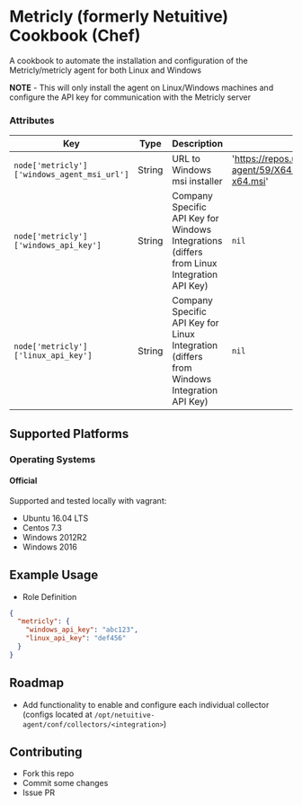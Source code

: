 Metricly (formerly Netuitive) Cookbook (Chef)
=============================================

A cookbook to automate the installation and configuration of the Metricly/metricly agent for both Linux and Windows

**NOTE** - This will only install the agent on Linux/Windows machines and configure the API key
for communication with the Metricly server

### Attributes

| Key | Type | Description | Default | Required |
|-----|------|-------------|---------|----------|
| `node['metricly']['windows_agent_msi_url']` | String | URL to Windows msi installer |  'https://repos.uat.netuitive.com/windows-agent/59/X64/Release/CollectdWin-x64.msi' | No |
| `node['metricly']['windows_api_key']` | String | Company Specific API Key for Windows Integrations (differs from Linux Integration API Key) | `nil`| Yes |
| `node['metricly']['linux_api_key']` | String | Company Specific API Key for Linux Integration (differs from Windows Integration API Key) | `nil`| Yes |

Supported Platforms
--------------------

### Operating Systems

#### Official
Supported and tested locally with vagrant:
- Ubuntu 16.04 LTS
- Centos 7.3
- Windows 2012R2
- Windows 2016

Example Usage
--------------

- Role Definition
```json
{
  "metricly": {
    "windows_api_key": "abc123",
    "linux_api_key": "def456"
  }
}
```

Roadmap
-------

- Add functionality to enable and configure each individual collector (configs located at `/opt/netuitive-agent/conf/collectors/<integration>`)

Contributing
------------

- Fork this repo
- Commit some changes
- Issue PR
